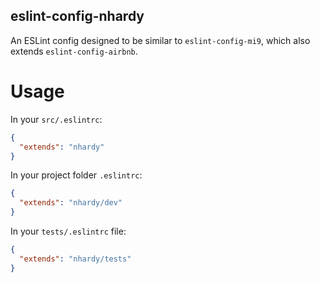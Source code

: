 eslint-config-nhardy
--------------------

An ESLint config designed to be similar to `eslint-config-mi9`, which also extends `eslint-config-airbnb`.

Usage
=====
In your `src/.eslintrc`:
```json
{
  "extends": "nhardy"
}
```

In your project folder `.eslintrc`:
```json
{
  "extends": "nhardy/dev"
}
```


In your `tests/.eslintrc` file:
```json
{
  "extends": "nhardy/tests"
}
```
